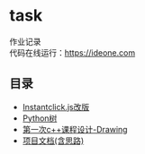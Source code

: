 # task

作业记录  
代码在线运行：https://ideone.com

## 目录

* [Instantclick.js改版](//github.com/XinRoom/task/blob/master/js/instantclick.js)
* [Python树](//github.com/XinRoom/task/blob/master/python/tree.py)
* [第一次c++课程设计-Drawing](//github.com/XinRoom/task/tree/master/c++/curriculum_design_first)
 * [项目文档(含思路)](//github.com/XinRoom/task/blob/master/c++/curriculum_design_first/README.md)